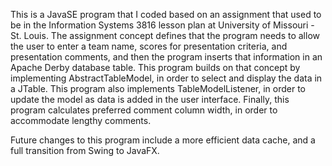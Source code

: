 This is a JavaSE program that I coded based on an assignment that used to be in the Information Systems 3816 lesson plan at University of Missouri - St. Louis.  The assignment concept defines that the program needs to allow the user to enter a team name, scores for presentation criteria, and presentation comments, and then the program inserts that information in an Apache Derby database table.  This program builds on that concept by implementing AbstractTableModel, in order to select and display the data in a JTable.  This program also implements TableModelListener, in order to update the model as data is added in the user interface.  Finally, this program calculates preferred comment column width, in order to accommodate lengthy comments.

Future changes to this program include a more efficient data cache, and a full transition from Swing to JavaFX.